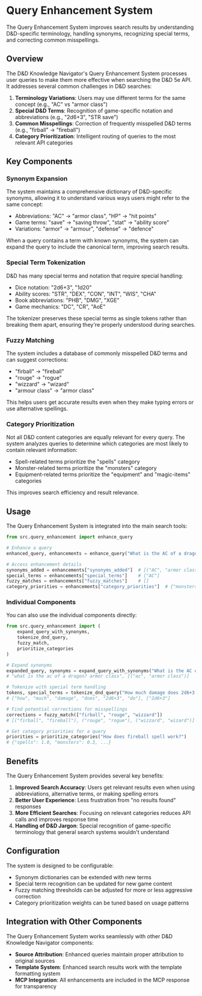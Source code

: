 # Query Enhancement System

The Query Enhancement System improves search results by understanding D&D-specific terminology, handling synonyms, recognizing special terms, and correcting common misspellings.

## Overview

The D&D Knowledge Navigator's Query Enhancement System processes user queries to make them more effective when searching the D&D 5e API. It addresses several common challenges in D&D searches:

1. **Terminology Variations**: Users may use different terms for the same concept (e.g., "AC" vs "armor class")
2. **Special D&D Terms**: Recognition of game-specific notation and abbreviations (e.g., "2d6+3", "STR save")
3. **Common Misspellings**: Correction of frequently misspelled D&D terms (e.g., "firball" → "fireball")
4. **Category Prioritization**: Intelligent routing of queries to the most relevant API categories

## Key Components

### Synonym Expansion

The system maintains a comprehensive dictionary of D&D-specific synonyms, allowing it to understand various ways users might refer to the same concept:

- Abbreviations: "AC" → "armor class", "HP" → "hit points"
- Game terms: "save" → "saving throw", "stat" → "ability score"
- Variations: "armor" → "armour", "defense" → "defence"

When a query contains a term with known synonyms, the system can expand the query to include the canonical term, improving search results.

### Special Term Tokenization

D&D has many special terms and notation that require special handling:

- Dice notation: "2d6+3", "1d20"
- Ability scores: "STR", "DEX", "CON", "INT", "WIS", "CHA"
- Book abbreviations: "PHB", "DMG", "XGE"
- Game mechanics: "DC", "CR", "AoE"

The tokenizer preserves these special terms as single tokens rather than breaking them apart, ensuring they're properly understood during searches.

### Fuzzy Matching

The system includes a database of commonly misspelled D&D terms and can suggest corrections:

- "firball" → "fireball"
- "rouge" → "rogue"
- "wizzard" → "wizard"
- "armour class" → "armor class"

This helps users get accurate results even when they make typing errors or use alternative spellings.

### Category Prioritization

Not all D&D content categories are equally relevant for every query. The system analyzes queries to determine which categories are most likely to contain relevant information:

- Spell-related terms prioritize the "spells" category
- Monster-related terms prioritize the "monsters" category
- Equipment-related terms prioritize the "equipment" and "magic-items" categories

This improves search efficiency and result relevance.

## Usage

The Query Enhancement System is integrated into the main search tools:

```python
from src.query_enhancement import enhance_query

# Enhance a query
enhanced_query, enhancements = enhance_query("What is the AC of a dragon?")

# Access enhancement details
synonyms_added = enhancements["synonyms_added"]  # [("AC", "armor class")]
special_terms = enhancements["special_terms"]    # ["AC"]
fuzzy_matches = enhancements["fuzzy_matches"]    # []
category_priorities = enhancements["category_priorities"]  # {"monsters": 0.9, ...}
```

### Individual Components

You can also use the individual components directly:

```python
from src.query_enhancement import (
    expand_query_with_synonyms,
    tokenize_dnd_query,
    fuzzy_match,
    prioritize_categories
)

# Expand synonyms
expanded_query, synonyms = expand_query_with_synonyms("What is the AC of a dragon?")
# "what is the ac of a dragon? armor class", [("ac", "armor class")]

# Tokenize with special term handling
tokens, special_terms = tokenize_dnd_query("How much damage does 2d6+3 do?")
# ["how", "much", "damage", "does", "2d6+3", "do"], ["2d6+3"]

# Find potential corrections for misspellings
corrections = fuzzy_match(["firball", "rouge", "wizzard"])
# [("firball", "fireball"), ("rouge", "rogue"), ("wizzard", "wizard")]

# Get category priorities for a query
priorities = prioritize_categories("How does fireball spell work?")
# {"spells": 1.0, "monsters": 0.3, ...}
```

## Benefits

The Query Enhancement System provides several key benefits:

1. **Improved Search Accuracy**: Users get relevant results even when using abbreviations, alternative terms, or making spelling errors
2. **Better User Experience**: Less frustration from "no results found" responses
3. **More Efficient Searches**: Focusing on relevant categories reduces API calls and improves response time
4. **Handling of D&D Jargon**: Special recognition of game-specific terminology that general search systems wouldn't understand

## Configuration

The system is designed to be configurable:

- Synonym dictionaries can be extended with new terms
- Special term recognition can be updated for new game content
- Fuzzy matching thresholds can be adjusted for more or less aggressive correction
- Category prioritization weights can be tuned based on usage patterns

## Integration with Other Components

The Query Enhancement System works seamlessly with other D&D Knowledge Navigator components:

- **Source Attribution**: Enhanced queries maintain proper attribution to original sources
- **Template System**: Enhanced search results work with the template formatting system
- **MCP Integration**: All enhancements are included in the MCP response for transparency
